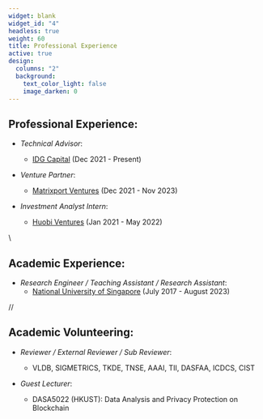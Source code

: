 ```yaml
---
widget: blank
widget_id: "4"
headless: true
weight: 60
title: Professional Experience
active: true
design:
  columns: "2"
  background:
    text_color_light: false
    image_darken: 0
---
```

## Professional Experience:

- *Technical Advisor*: 
  - [IDG Capital](https://en.idgcapital.com/) (Dec 2021 - Present)
  
- *Venture Partner*: 
  - [Matrixport Ventures](https://www.matrixport.com/) (Dec 2021 - Nov 2023) 
  
- *Investment Analyst Intern*: 
  - [Huobi Ventures](https://www.huobi.com/en-us/capital/) (Jan 2021 - May 2022)


\\


## Academic Experience:

- *Research Engineer / Teaching Assistant / Research Assistant*: 
  - [National University of Singapore](https://www.nus.edu.sg/) (July 2017 - August 2023)

//

## Academic Volunteering:

- *Reviewer / External Reviewer / Sub Reviewer*:
  - VLDB, SIGMETRICS, TKDE, TNSE, AAAI, TII, DASFAA, ICDCS, CIST

- *Guest Lecturer*:
  - DASA5022 (HKUST): Data Analysis and Privacy Protection on Blockchain